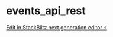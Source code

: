 # events_api_rest

[Edit in StackBlitz next generation editor ⚡️](https://stackblitz.com/~/github.com/jaumecf/events_api_rest)